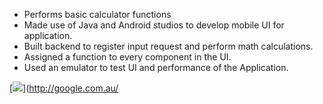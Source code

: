 - Performs basic calculator functions
- Made use of Java and Android studios to develop mobile UI for application.
- Built backend to register input request and perform math calculations.
- Assigned a function to every component in the UI.
- Used an emulator to test UI and performance of the Application.

[<img src="https://media-exp1.licdn.com/dms/image/C4D2DAQHBoM6QbH8xkA/profile-treasury-image-shrink_800_800/0?e=1604307600&v=beta&t=aQiKh8E-KawyD9KQbvsLYPK4e4UF8HewiiKvuUiMsDA">](http://google.com.au/
